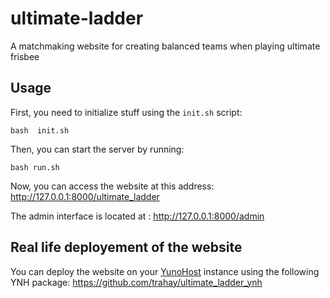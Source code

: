 # ultimate-ladder
A matchmaking website for creating balanced teams when playing ultimate frisbee


## Usage

First, you need to initialize stuff using the `init.sh` script:
```
bash  init.sh 
```

Then, you can start the server by running:
```
bash run.sh
```

Now, you can access the website at this address: http://127.0.0.1:8000/ultimate_ladder

The admin interface is located at : http://127.0.0.1:8000/admin

## Real life deployement of the website

You can deploy the website on your [YunoHost](https://yunohost.org/#/) instance using the following YNH package: https://github.com/trahay/ultimate_ladder_ynh 
